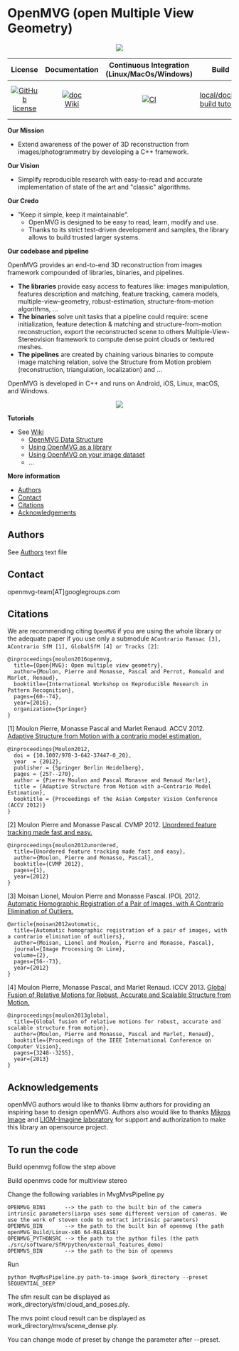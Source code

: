 OpenMVG (open Multiple View Geometry)
=====================================

<p align="center">
<img src="https://github.com/openMVG/openMVG/raw/master/logo/openMVG_Logo.png">
<p/>

| **License** | **Documentation** | Continuous Integration (Linux/MacOs/Windows) |Build  | Code Quality | Chat |
|:-:|:-:|:-:|:-:|:-:|:-:|
| [![GitHub license](https://img.shields.io/badge/license-MPL2-blue)](https://github.com/openMVG/openMVG/blob/master/LICENSE) |   [![doc](https://img.shields.io/badge/doc-readthedocs-blueviolet)](http://openmvg.readthedocs.org/en/latest) <br> [Wiki](https://github.com/openMVG/openMVG/wiki) | [![CI](https://github.com/openMVG/openMVG/actions/workflows/compile_and_run_test.yml/badge.svg?branch=develop)](https://github.com/openMVG/openMVG/actions/workflows/compile_and_run_test.yml) | [local/docker build tutorial ](https://github.com/openMVG/openMVG/blob/master/BUILD.md)|  [![CodeQL](https://github.com/openMVG/openMVG/actions/workflows/codeql.yml/badge.svg)](https://github.com/openMVG/openMVG/actions/workflows/codeql.yml) <br> [![CodeFactor](https://www.codefactor.io/repository/github/openmvg/openmvg/badge)](https://www.codefactor.io/repository/github/openmvg/openmvg) | [![Join the chat](https://img.shields.io/badge/chat-on%20gitter-green)](https://gitter.im/openMVG/Lobby) |

**Our Mission**
- Extend awareness of the power of 3D reconstruction from images/photogrammetry by developing a C++ framework.

**Our Vision**
- Simplify reproducible research with easy-to-read and accurate implementation of state of the art and "classic" algorithms.

**Our Credo**
- "Keep it simple, keep it maintainable".
  - OpenMVG is designed to be easy to read, learn, modify and use.
  - Thanks to its strict test-driven development and samples, the library allows to build trusted larger systems.

**Our codebase and pipeline**

OpenMVG provides an end-to-end 3D reconstruction from images framework compounded of libraries, binaries, and pipelines.
- **The libraries** provide easy access to features like: images manipulation, features description and matching, feature tracking, camera models, multiple-view-geometry, robust-estimation, structure-from-motion algorithms, ...
- **The binaries** solve unit tasks that a pipeline could require: scene initialization, feature detection & matching and structure-from-motion reconstruction, export the reconstructed scene to others Multiple-View-Stereovision framework to compute dense point clouds or textured meshes.
- **The pipelines** are created by chaining various binaries to compute image matching relation, solve the Structure from Motion problem (reconstruction, triangulation, localization) and ...

OpenMVG is developed in C++ and runs on Android, iOS, Linux, macOS, and Windows.

<p align="center">
<img src="./docs/sphinx/rst/openMVG/sfm/pipeline_simple.png">
<p/>

**Tutorials**
- See [Wiki](https://github.com/openMVG/openMVG/wiki)
  - [OpenMVG Data Structure](https://github.com/openMVG/openMVG/wiki/OpenMVG-data-structures)
  - [Using OpenMVG as a library](https://github.com/openMVG/openMVG/blob/develop/BUILD.md#using-openmvg-as-a-third-party-library-dependency-with-cmake)
  - [Using OpenMVG on your image dataset](https://github.com/openMVG/openMVG/wiki/OpenMVG-on-your-image-dataset)
  - ...

**More information**
- [Authors](#authors)
- [Contact](#contact)
- [Citations](#citations)
- [Acknowledgements](#acknowledgements)

## Authors

See [Authors](https://github.com/openMVG/openMVG/raw/master/AUTHORS) text file

## Contact

openmvg-team[AT]googlegroups.com


## Citations

We are recommending citing `OpenMVG` if you are using the whole library or the adequate paper if you use only a submodule `AContrario Ransac [3], AContrario
SfM [1], GlobalSfM [4] or Tracks [2]`:

```
@inproceedings{moulon2016openmvg,
  title={Open{MVG}: Open multiple view geometry},
  author={Moulon, Pierre and Monasse, Pascal and Perrot, Romuald and Marlet, Renaud},
  booktitle={International Workshop on Reproducible Research in Pattern Recognition},
  pages={60--74},
  year={2016},
  organization={Springer}
}
```

[1] Moulon Pierre, Monasse Pascal and Marlet Renaud. ACCV 2012.
[Adaptive Structure from Motion with a contrario model estimation.](http://hal.archives-ouvertes.fr/index.php?halsid=1n2qdqiv2a0l5eq7qpos9us752&view_this_doc=hal-00769266&version=1)
```
@inproceedings{Moulon2012,
  doi = {10.1007/978-3-642-37447-0_20},
  year  = {2012},
  publisher = {Springer Berlin Heidelberg},
  pages = {257--270},
  author = {Pierre Moulon and Pascal Monasse and Renaud Marlet},
  title = {Adaptive Structure from Motion with a~Contrario Model Estimation},
  booktitle = {Proceedings of the Asian Computer Vision Conference (ACCV 2012)}
}
```

[2] Moulon Pierre and Monasse Pascal. CVMP 2012.
[Unordered feature tracking made fast and easy.](http://hal.archives-ouvertes.fr/index.php?halsid=ggdarhl8cv1j6ohq2073eok8q3&view_this_doc=hal-00769267&version=1)
```
@inproceedings{moulon2012unordered,
  title={Unordered feature tracking made fast and easy},
  author={Moulon, Pierre and Monasse, Pascal},
  booktitle={CVMP 2012},
  pages={1},
  year={2012}
}
```

[3] Moisan Lionel, Moulon Pierre and Monasse Pascal. IPOL 2012.
[Automatic Homographic Registration of a Pair of Images, with A Contrario Elimination of Outliers.](http://dx.doi.org/10.5201/ipol.2012.mmm-oh)
```
@article{moisan2012automatic,
  title={Automatic homographic registration of a pair of images, with a contrario elimination of outliers},
  author={Moisan, Lionel and Moulon, Pierre and Monasse, Pascal},
  journal={Image Processing On Line},
  volume={2},
  pages={56--73},
  year={2012}
}
```

[4] Moulon Pierre, Monasse Pascal, and Marlet Renaud. ICCV 2013.
[Global Fusion of Relative Motions for Robust, Accurate and Scalable Structure from Motion.](http://imagine.enpc.fr/~moulonp/publis/iccv2013/index.html)

```
@inproceedings{moulon2013global,
  title={Global fusion of relative motions for robust, accurate and scalable structure from motion},
  author={Moulon, Pierre and Monasse, Pascal and Marlet, Renaud},
  booktitle={Proceedings of the IEEE International Conference on Computer Vision},
  pages={3248--3255},
  year={2013}
}
```

## Acknowledgements

openMVG authors would like to thanks libmv authors for providing an inspiring
base to design openMVG. Authors also would like to thanks [Mikros Image](http://www.mikrosimage.eu/)
and [LIGM-Imagine laboratory](http://imagine.enpc.fr/) for support and authorization to make this
library an opensource project.

## To run the code

Build openmvg follow the step above

Build openmvs code for multiview stereo

Change the following variables in MvgMvsPipeline.py

```
OPENMVG_BIN1      --> the path to the built bin of the camera intrinsic parameters(iarpa uses some different version of cameras. We use the work of steven code to extract intrinsic parameters)
OPENMVG_BIN       --> the path to the built bin of openmvg (the path openMVG_Build/Linux-x86_64-RELEASE)
OPENMVG_PYTHONSRC --> the path to the python files (the path ./src/software/SfM/python/external_features_demo)
OPENMVS_BIN       --> the path to the bin of openmvs
```

Run
```
python MvgMvsPipeline.py path-to-image $work_directory --preset SEQUENTIAL_DEEP
```
The sfm result can be displayed as work_directory/sfm/cloud_and_poses.ply.

The mvs point cloud result can be displayed as work_directory/mvs/scene_dense.ply.

You can change mode of preset by change the parameter after --preset.

